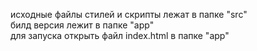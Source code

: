 исходные файлы стилей и скрипты лежат в папке "src" <br>
билд версия лежит в папке "app" <br>
для запуска открыть файл index.html в папке "app"